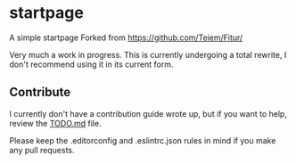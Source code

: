 # startpage

A simple startpage
Forked from https://github.com/Teiem/Fitur/

Very much a work in progress. This is currently undergoing a total rewrite, I don't recommend using it in its current form.

## Contribute
I currently don't have a contribution guide wrote up, but if you want to help, review the [TODO.md](TODO.md) file.

Please keep the .editorconfig and .eslintrc.json rules in mind if you make any pull requests.
